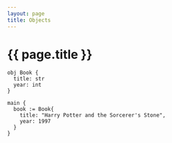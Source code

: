 ```yaml
---
layout: page
title: Objects
---
```


# {{ page.title }}
```the
obj Book {
  title: str
  year: int
}

main {
  book := Book{
    title: "Harry Potter and the Sorcerer's Stone",
    year: 1997
  }
}
```
